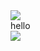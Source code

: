 <img src="https://capsule-render.vercel.app/api?type=waving&color=timeGradient&height=150&section=header&animation=twinkling" />
<div>hello</div>
<img src="https://capsule-render.vercel.app/api?type=waving&color=timeGradient&height=150&section=footer&animation=twinkling" />
